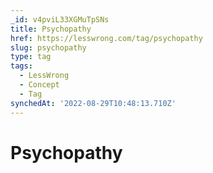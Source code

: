 ```yaml
---
_id: v4pviL33XGMuTpSNs
title: Psychopathy
href: https://lesswrong.com/tag/psychopathy
slug: psychopathy
type: tag
tags:
  - LessWrong
  - Concept
  - Tag
synchedAt: '2022-08-29T10:48:13.710Z'
---
```

# Psychopathy

